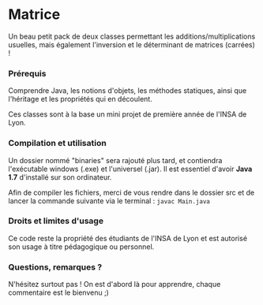 # Matrice
Un beau petit pack de deux classes permettant les additions/multiplications usuelles, mais également l'inversion et le déterminant de matrices (carrées) !

### Prérequis
Comprendre Java, les notions d'objets, les méthodes statiques, ainsi que l'héritage et les propriétés qui en découlent.

Ces classes sont à la base un mini projet de première année de l'INSA de Lyon.

### Compilation et utilisation
Un dossier nommé "binaries" sera rajouté plus tard, et contiendra l'exécutable windows (.exe) et l'universel (.jar). Il est essentiel d'avoir **Java 1.7** d'installé sur son ordinateur.

Afin de compiler les fichiers, merci de vous rendre dans le dossier src et de lancer la commande suivante via le terminal : `javac Main.java`

### Droits et limites d'usage
Ce code reste la propriété des étudiants de l'INSA de Lyon et est autorisé son usage à titre pédagogique ou personnel.

### Questions, remarques ?
N'hésitez surtout pas ! On est d'abord là pour apprendre, chaque commentaire est le bienvenu ;)
